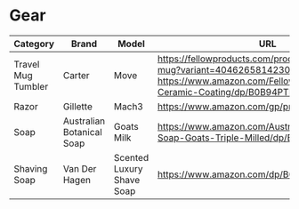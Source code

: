 # Gear

| Category | Brand | Model | URL | Notes |
| -------- | ----- | ----- | --- | ----- |
| Travel Mug<br> Tumbler | Carter | Move | https://fellowproducts.com/products/carter-move-mug?variant=40462658142308<br> https://www.amazon.com/Fellow-Carter-Insulated-Ceramic-Coating/dp/B0B94PTL3Z | |
| Razor | Gillette | Mach3 | https://www.amazon.com/gp/product/B06X9V77XY | |
| Soap | Australian Botanical Soap | Goats Milk | https://www.amazon.com/Australian-Botanical-Soap-Goats-Triple-Milled/dp/B085SXHXKV | |
| Shaving Soap | Van Der Hagen | Scented Luxury Shave Soap | https://www.amazon.com/dp/B01N7QYJG4 | |
